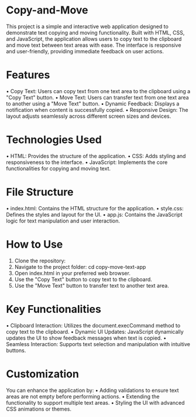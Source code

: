 # Copy-and-Move
This project is a simple and interactive web application designed to demonstrate text copying and moving functionality. Built with HTML, CSS, and JavaScript, the application allows users to copy text to the clipboard and move text between text areas with ease. The interface is responsive and user-friendly, providing immediate feedback on user actions.
# Features
•	Copy Text: Users can copy text from one text area to the clipboard using a "Copy Text" button.
•	Move Text: Users can transfer text from one text area to another using a "Move Text" button.
•	Dynamic Feedback: Displays a notification when content is successfully copied.
•	Responsive Design: The layout adjusts seamlessly across different screen sizes and devices.
# Technologies Used
•	HTML: Provides the structure of the application.
•	CSS: Adds styling and responsiveness to the interface.
•	JavaScript: Implements the core functionalities for copying and moving text.
# File Structure
•	index.html: Contains the HTML structure for the application.
•	style.css: Defines the styles and layout for the UI.
•	app.js: Contains the JavaScript logic for text manipulation and user interaction.
# How to Use
1.	Clone the repository:
2.	Navigate to the project folder:
    cd copy-move-text-app
3.	Open index.html in your preferred web browser.
4.	Use the "Copy Text" button to copy text to the clipboard.
5.	Use the "Move Text" button to transfer text to another text area.
# Key Functionalities
•	Clipboard Interaction: Utilizes the document.execCommand method to copy text to the clipboard.
•	Dynamic UI Updates: JavaScript dynamically updates the UI to show feedback messages when text is copied.
•	Seamless Interaction: Supports text selection and manipulation with intuitive buttons.
# Customization
You can enhance the application by:
•	Adding validations to ensure text areas are not empty before performing actions.
•	Extending the functionality to support multiple text areas.
•	Styling the UI with advanced CSS animations or themes.
